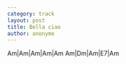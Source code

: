 ```yaml
---
category: track
layout: post
title: Bella ciao
author: anonyme
---
```


<canvas class="chords"  markdown="0">Am|Am|Am|Am|Am
Am|Dm|Am|E7|Am</canvas>





